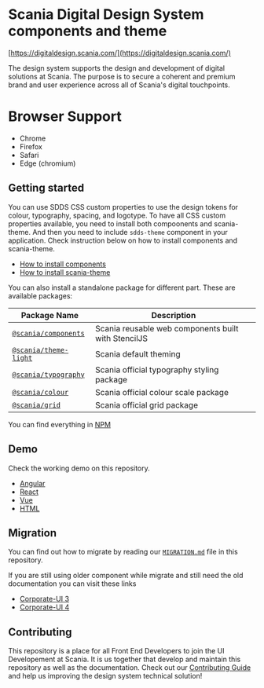 # Scania Digital Design System components and theme

[https://digitaldesign.scania.com/](https://digitaldesign.scania.com/)

The design system supports the design and development of digital solutions at Scania. The purpose is to secure a coherent and premium brand and user experience across all of Scania's digital touchpoints.

# Browser Support

- Chrome
- Firefox
- Safari
- Edge (chromium)

## Getting started

You can use SDDS CSS custom properties to use the design tokens for colour, typography, spacing, and logotype. To have all CSS custom properties available, you need to install both compoonents and scania-theme. And then you need to include `sdds-theme` component in your application. Check instruction below on how to install components and scania-theme. 

- [How to install components](https://github.com/scania-digital-design-system/sdds/blob/master/components/readme.md)
- [How to install scania-theme](https://github.com/scania-digital-design-system/sdds/blob/master/theme/light/readme.md)

You can also install a standalone package for different part. These are available packages:

| Package Name | Description | 
| ------------ | ----------- | 
| [`@scania/components`](./components) | Scania reusable web components built with StencilJS |
| [`@scania/theme-light`](./theme/light) | Scania default theming |
| [`@scania/typography`](./theme/core/typography) | Scania official typography styling package |
| [`@scania/colour`](./theme/core/colour) | Scania official colour scale package |
| [`@scania/grid`](./theme/core/grid) | Scania official grid package |

You can find everything in [NPM](https://www.npmjs.com/org/scania)

## Demo

Check the working demo on this repository.

- [Angular](./demo/angular)
- [React](./demo/react)
- [Vue](./demo/vue)
- [HTML](./demo/HTML)

## Migration

You can find out how to migrate by reading our [`MIGRATION.md`](https://github.com/scania-digital-design-system/sdds/blob/master/MIGRATION.md) file in this repository.

If you are still using older component while migrate and still need the old documentation you can visit these links

- [Corporate-UI 3](https://scania.github.io/corporate-ui-docs/)
- [Corporate-UI 4](https://digitaldesign.devtest.aws.scania.com/)

## Contributing

This repository is a place for all Front End Developers to join the UI Developement at Scania. It is us together that develop and maintain this repository as well as the documentation. Check out our [Contributing Guide](/.github/CONTRIBUTING.md) and help us improving the design system technical solution!


